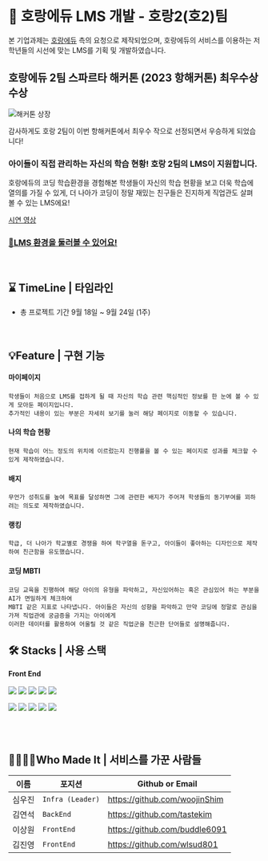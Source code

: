 # 🐯 호랑에듀 LMS 개발 - 호랑2(호2)팀
본 기업과제는 [호랑에듀](https://www.horang.it/) 측의 요청으로 제작되었으며, 호랑에듀의 서비스를 이용하는 저학년들의 시선에 맞는 LMS를 기획 및 개발하였습니다.

## 호랑에듀 2팀 스파르타 해커톤 (2023 항해커톤) 최우수상 수상

![해커톤 상장](https://github.com/LMS-horangEDU/Frontend/assets/83018778/e70130e3-e567-4ece-8c57-7c73b36b04de)


감사하게도 호랑 2팀이 이번 항해커톤에서 최우수 작으로 선정되면서 우승하게 되었습니다!

### 아이들이 직접 관리하는 자신의 학습 현황! 호랑 2팀의 LMS이 지원합니다.

호랑에듀의 코딩 학습환경을 경험해본 학생들이 자신의 학습 현황을 보고 더욱 학습에 열의를 가질 수 있게, 더 나아가 코딩이 정말 재밌는 친구들은 진지하게 직업관도 살펴 볼 수 있는 LMS에요!

[시연 영상](https://github.com/LMS-horangEDU/Frontend/assets/83018778/d8152136-e9c2-4566-b4f6-d6561922f466)

  
### [👼LMS 환경을 둘러볼 수 있어요!]([https://camp-us.co.kr/](https://horangedu-lms.netlify.app/mypage/coding-mbti))  

<br/>


## ⌛ TimeLine | 타임라인
- 총 프로젝트 기간 9월 18일 ~ 9월 24일 (1주)

<br/>




## 💡Feature | 구현 기능

#### 마이페이지
  ```
  학생들이 처음으로 LMS를 접하게 될 때 자신의 학습 관련 핵심적인 정보를 한 눈에 볼 수 있게 모아둔 페이지입니다. 
  추가적인 내용이 있는 부분은 자세히 보기를 눌러 해당 페이지로 이동할 수 있습니다. 
  ```

#### 나의 학습 현황
  ```
  현재 학습이 어느 정도의 위치에 이르렀는지 진행률을 볼 수 있는 페이지로 성과를 체크할 수 있게 제작하였습니다.
  ```

#### 배지
  ```
  무언가 성취도를 높여 목표를 달성하면 그에 관련한 배지가 주어져 학생들의 동기부여를 꾀하려는 의도로 제작하였습니다.
  ```

#### 랭킹
  ```
  학급, 더 나아가 학교별로 경쟁을 하여 학구열을 돋구고, 아이들이 좋아하는 디자인으로 제작하여 친근함을 유도했습니다.
  ```

#### 코딩 MBTI
  ```
  코딩 교육을 진행하여 해당 아이의 유형을 파악하고, 자신있어하는 혹은 관심있어 하는 부분을 AI가 면밀하게 체크하여 
MBTI 같은 지표로 나타냅니다. 아이들은 자신의 성향을 파악하고 만약 코딩에 정말로 관심을 가져 직업관에 궁금증을 가지는 아이에게
이러한 데이터를 활용하여 어울릴 것 같은 직업군을 친근한 단어들로 설명해줍니다.
  ```



## 🛠️ Stacks | 사용 스택
**Front End**
<br/>
<br/>
<img src="https://img.shields.io/badge/TYPESCRIPT-3178C6?style=for-the-badge&logo=Typescript&logoColor=black"> <img src="https://img.shields.io/badge/nextjs-000000?style=for-the-badge&logo=nextdotjs&logoColor=white"> <img src="https://img.shields.io/badge/REACT QUERY-FF4154?style=for-the-badge&logo=React Query&logoColor=white">
<img src="https://img.shields.io/badge/Sass-CC6699?style=for-the-badge&logo=SASS&logoColor=white">
<img src="https://img.shields.io/badge/AXIOS-5A29E4?style=for-the-badge&logo=AXIOS&logoColor=white">

<img src="https://img.shields.io/badge/Github-181717?style=for-the-badge&logo=GITHUB&logoColor=white"> <img src="https://img.shields.io/badge/VISUAL STUDIO CODE-007ACC?style=for-the-badge&logo=VISUAL STUDIO CODE&logoColor=white">  <img src="https://img.shields.io/badge/Figma-F24E1E?style=for-the-badge&logo=FIGMA&logoColor=white">
 <img src="https://img.shields.io/badge/Netlify-00C7B7?style=for-the-badge&logo=NETLIFY&logoColor=white"> <img src="https://img.shields.io/badge/Webpack-66FFFF?style=for-the-badge&logo=WEBPACK&logoColor=white">


<br/>


<br/>

## 👨‍💻👩‍💻Who Made It | 서비스를 가꾼 사람들
|이름|포지션|Github or Email|
|------|---|----------|
|심우진|`Infra (Leader)`|https://github.com/woojinShim|
|김연석|`BackEnd`|https://github.com/tastekim|
|이상원|`FrontEnd`|https://github.com/buddle6091|
|김진영|`FrontEnd`|https://github.com/wlsud801|

